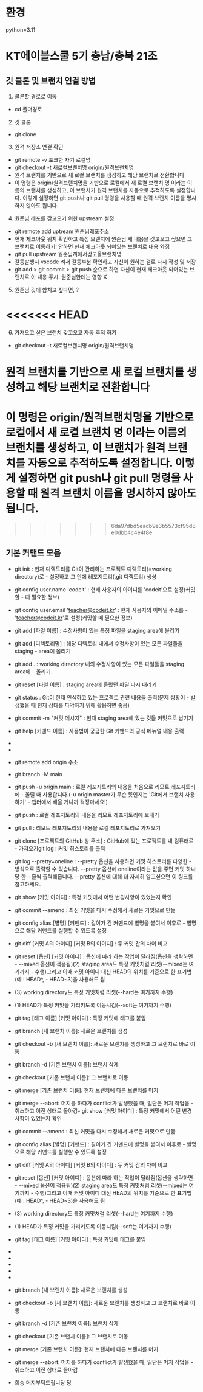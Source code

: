 # 환경
python=3.11

# KT에이블스쿨 5기 충남/충북 21조 
## 깃 클론 및 브랜치 연결 방법
1. 클론할 경로로 이동
- cd 폴더경로

2. 깃 클론 
- git clone 

3. 원격 저장소 연결 확인 
- git remote -v 포크한 자기 로컬명
- git checkout -t 새로컬브랜치명 origin/원격브랜치명
- 원격 브랜치를 기반으로 새 로컬 브랜치를 생성하고 해당 브랜치로 전환합니다
- 이 명령은 origin/원격브랜치명을 기반으로 로컬에서 새 로켤 브랜치 명 이라는 이름의 브랜치를 생성하고, 이 브랜치가 원격 브랜치를 자동으로 추적하도록 설정합니다. 이렇게 설정하면 git push나 git pull 명령을 사용할 때 원격 브랜치 이름을 명시하지 않아도 됩니다.

4. 원준님 레포를 갖고오기 위한 upstream 설정
- git remote add uptream 원준님레포주소
- 현재 체크아웃 위치 확인하고 특정 브랜치에 원준님 새 내용을 갖고오고 싶으면 그 브랜치로 이동하기! 안하면 현재 체크아웃 되어있는 브랜치로 내용 와짐
- git pull upstream 원준님꺼에서갖고올브랜치명
- 갈등발생시 vscode 켜서 갈등부분 확인하고 자신이 원하는 걸로 다시 작성 및 저장
- git add > git commit > git push 순으로 하면 자신이 현재 체크아웃 되어있는 브랜치로 이 내용 푸시. 원준님한테는 영향 X 

5. 원준님 깃에 합치고 싶다면, ? 

<<<<<<< HEAD
=======
6. 가져오고 싶은 브랜치 갖고오고 자동 추적 하기 
- git checkout -t 새로컬브랜치명 origin/원격브랜치명 
#  원격 브랜치를 기반으로 새 로컬 브랜치를 생성하고 해당 브랜치로 전환합니다
# 이 명령은 origin/원격브랜치명을 기반으로 로컬에서 새 로켤 브랜치 명 이라는 이름의 브랜치를 생성하고, 이 브랜치가 원격 브랜치를 자동으로 추적하도록 설정합니다. 이렇게 설정하면 git push나 git pull 명령을 사용할 때 원격 브랜치 이름을 명시하지 않아도 됩니다.

>>>>>>> 6da97dbd5eadb9e3b5573cf95d8e0dbb4c4e4f8e
## 기본 커맨드 모음
- git init : 현재 디렉토리를 Git이 관리하는 프로젝트 디렉토리(=working directory)로 - 설정하고 그 안에 레포지토리(.git 디렉토리) 생성
- git config user.name 'codeit' : 현재 사용자의 아이디를 'codeit'으로 설정(커밋할 - 때 필요한 정보)
- git config user.email 'teacher@codeit.kr' : 현재 사용자의 이메일 주소를 - 'teacher@codeit.kr'로 설정(커밋할 때 필요한 정보)
- git add [파일 이름] : 수정사항이 있는 특정 파일을 staging area에 올리기
- git add [디렉토리명] : 해당 디렉토리 내에서 수정사항이 있는 모든 파일들을 staging - area에 올리기
- git add . : working directory 내의 수정사항이 있는 모든 파일들을 staging area에 - 올리기
- git reset [파일 이름] : staging area에 올렸던 파일 다시 내리기
- git status : Git이 현재 인식하고 있는 프로젝트 관련 내용들 출력(문제 상황이 - 발생했을 때 현재 상태를 파악하기 위해 활용하면 좋음)
- git commit -m "커밋 메시지" : 현재 staging area에 있는 것들 커밋으로 남기기
- git help [커맨드 이름] : 사용법이 궁금한 Git 커맨드의 공식 메뉴얼 내용 출력
- 
- 
- git remote add origin 주소
- git branch -M main
- git push -u origin main : 로컬 레포지토리의 내용을 처음으로 리모트 레포지토리에 - 올릴 때 사용합니다.(-u origin master가 무슨 뜻인지는 'Git에서 브랜치 사용하기' - 챕터에서 배울 거니까 걱정마세요!)
- git push : 로컬 레포지토리의 내용을 리모트 레포지토리에 보내기
- git pull : 리모트 레포지토리의 내용을 로컬 레포지토리로 가져오기
- git clone [프로젝트의 GitHub 상 주소] : GitHub에 있는 프로젝트를 내 컴퓨터로 - 가져오기git log : 커밋 히스토리를 출력
- git log --pretty=oneline : --pretty 옵션을 사용하면 커밋 히스토리를 다양한 - 방식으로 출력할 수 있습니다. --pretty 옵션에 oneline이라는 값을 주면 커밋 하나당 한 - 줄씩 출력해줍니다. --pretty 옵션에 대해 더 자세히 알고싶으면 이 링크를 참고하세요.
- git show [커밋 아이디] : 특정 커밋에서 어떤 변경사항이 있었는지 확인
- git commit --amend : 최신 커밋을 다시 수정해서 새로운 커밋으로 만듦
- git config alias.[별명] [커맨드] : 길이가 긴 커맨드에 별명을 붙여서 이후로 - 별명으로 해당 커맨드를 실행할 수 있도록 설정
- git diff [커밋 A의 아이디] [커밋 B의 아이디] : 두 커밋 간의 차이 비교
- git reset [옵션] [커밋 아이디] : 옵션에 따라 하는 작업이 달라짐(옵션을 생략하면 - --mixed 옵션이 적용됨)(2) staging area도 특정 커밋처럼 리셋(--mixed는 여기까지 - 수행)그리고 이때 커밋 아이디 대신 HEAD의 위치를 기준으로 한 표기법(예 : HEAD^, - HEAD~3)을 사용해도 됨
- (3) working directory도 특정 커밋처럼 리셋(--hard는 여기까지 수행)
- (1) HEAD가 특정 커밋을 가리키도록 이동시킴(--soft는 여기까지 수행)
- git tag [태그 이름] [커밋 아이디] : 특정 커밋에 태그를 붙임
- git branch [새 브랜치 이름]: 새로운 브랜치를 생성
- git checkout -b [새 브랜치 이름]: 새로운 브랜치를 생성하고 그 브랜치로 바로 이동
- git branch -d [기존 브랜치 이름]: 브랜치 삭제
- git checkout [기존 브랜치 이름]: 그 브랜치로 이동
- git merge [기존 브랜치 이름]: 현재 브랜치에 다른 브랜치를 머지
- git merge --abort: 머지를 하다가 conflict가 발생했을 때, 일단은 머지 작업을 - 취소하고 이전 상태로 돌아감- git show [커밋 아이디] : 특정 커밋에서 어떤 변경사항이 있었는지 확인
- git commit --amend : 최신 커밋을 다시 수정해서 새로운 커밋으로 만듦
- git config alias.[별명] [커맨드] : 길이가 긴 커맨드에 별명을 붙여서 이후로 - 별명으로 해당 커맨드를 실행할 수 있도록 설정
- git diff [커밋 A의 아이디] [커밋 B의 아이디] : 두 커밋 간의 차이 비교
- git reset [옵션] [커밋 아이디] : 옵션에 따라 하는 작업이 달라짐(옵션을 생략하면 - --mixed 옵션이 적용됨)(2) staging area도 특정 커밋처럼 리셋(--mixed는 여기까지 - 수행)그리고 이때 커밋 아이디 대신 HEAD의 위치를 기준으로 한 표기법(예 : HEAD^, - HEAD~3)을 사용해도 됨
- (3) working directory도 특정 커밋처럼 리셋(--hard는 여기까지 수행)
- (1) HEAD가 특정 커밋을 가리키도록 이동시킴(--soft는 여기까지 수행)
- git tag [태그 이름] [커밋 아이디] : 특정 커밋에 태그를 붙임
- 
- 
- 
- 
- 
- git branch [새 브랜치 이름]: 새로운 브랜치를 생성
- git checkout -b [새 브랜치 이름]: 새로운 브랜치를 생성하고 그 브랜치로 바로 이동
- git branch -d [기존 브랜치 이름]: 브랜치 삭제
- git checkout [기존 브랜치 이름]: 그 브랜치로 이동
- git merge [기존 브랜치 이름]: 현재 브랜치에 다른 브랜치를 머지
- git merge --abort: 머지를 하다가 conflict가 발생했을 때, 일단은 머지 작업을 - 취소하고 이전 상태로 돌아감

- 희승 머지부탁드립니당 당 
